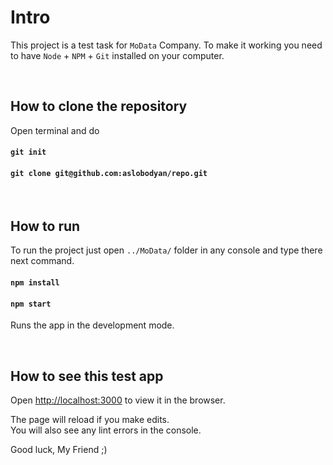 
# Intro

This project is a test task for `MoData` Company. To make it working you need to have `Node` + `NPM` + `Git` installed on your computer.



<br />

## How to clone the repository

Open terminal and do

#### `git init`
#### `git clone git@github.com:aslobodyan/repo.git`


<br />

## How to run

To run the project just open `../MoData/` folder in any console and type there next command.

#### `npm install`
#### `npm start`

Runs the app in the development mode.<br />


<br />

## How to see this test app

Open [http://localhost:3000](http://localhost:3000) to view it in the browser.

The page will reload if you make edits.<br />
You will also see any lint errors in the console.

Good luck, My Friend ;)
